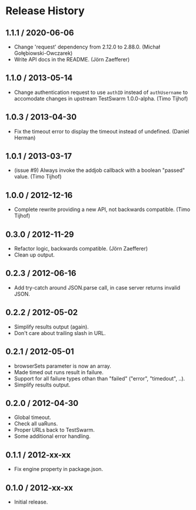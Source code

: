 # Release History

## 1.1.1 / 2020-06-06

* Change 'request' dependency from 2.12.0 to 2.88.0. (Michał Gołębiowski-Owczarek)
* Write API docs in the README. (Jörn Zaefferer)

## 1.1.0 / 2013-05-14

* Change authentication request to use `authID` instead of `authUsername`
  to accomodate changes in upstream TestSwarm 1.0.0-alpha. (Timo Tijhof)

## 1.0.3 / 2013-04-30

* Fix the timeout error to display the timeout instead of undefined. (Daniel Herman)

## 1.0.1 / 2013-03-17

* (issue #9) Always invoke the addjob callback with a boolean "passed" value. (Timo Tijhof)

## 1.0.0 / 2012-12-16

* Complete rewrite providing a new API, not backwards compatible. (Timo Tijhof)

## 0.3.0 / 2012-11-29

* Refactor logic, backwards compatible. (Jörn Zaefferer)
* Clean up output.

## 0.2.3 / 2012-06-16

* Add try-catch around JSON.parse call, in case server returns invalid JSON.

## 0.2.2 / 2012-05-02

* Simplify results output (again).
* Don't care about trailing slash in URL.

## 0.2.1 / 2012-05-01

* browserSets parameter is now an array.
* Made timed out runs result in failure.
* Support for all failure types othan than "failed" ("error", "timedout", ..).
* Simplify results output.

## 0.2.0 / 2012-04-30

* Global timeout.
* Check all uaRuns.
* Proper URLs back to TestSwarm.
* Some additional error handling.

## 0.1.1 / 2012-xx-xx

* Fix engine property in package.json.

## 0.1.0 / 2012-xx-xx

* Initial release.
